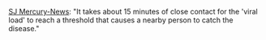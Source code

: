 <a href="https://www.mercurynews.com/2020/05/30/after-100000-coronavirus-cases-its-clearer-where-californians-are-getting-infected/">SJ Mercury-News</a>: "It takes about 15 minutes of close contact for the 'viral load' to reach a threshold that causes a nearby person to catch the disease."
